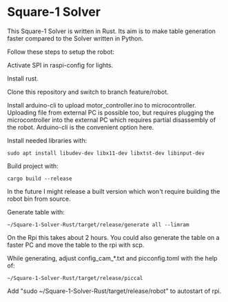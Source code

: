 # Square-1 Solver

This Square-1 Solver is written in Rust.
Its aim is to make table generation faster compared to the Solver written in Python.

Follow these steps to setup the robot:

Activate SPI in raspi-config for lights.

Install rust.

Clone this repository and switch to branch feature/robot.

Install arduino-cli to upload motor_controller.ino to microcontroller.
Uploading file from external PC is possible too, but requires plugging the microcontroller into the external PC which requires partial disassembly of the robot. Arduino-cli is the convenient option here.

Install needed libraries with:
```
sudo apt install libudev-dev libx11-dev libxtst-dev libinput-dev
```

Build project with:
```
cargo build --release
```
In the future I might release a built version which won't require building the robot bin from source.

Generate table with:
```
~/Square-1-Solver-Rust/target/release/generate all --limram
```
On the Rpi this takes about 2 hours. You could also generate the table on a faster PC and move the table to the rpi with scp.

While generating, adjust config_cam_*.txt and picconfig.toml with the help of:
```
~/Square-1-Solver-Rust/target/release/piccal
```

Add "sudo ~/Square-1-Solver-Rust/target/release/robot" to autostart of rpi.